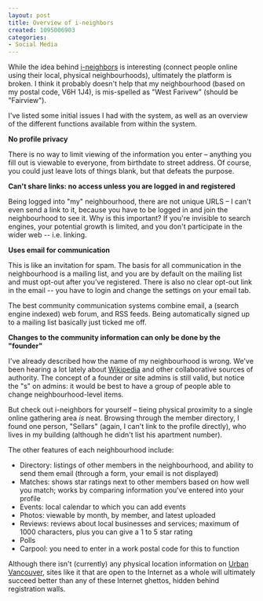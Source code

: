```yaml
--- 
layout: post
title: Overview of i-neighbors
created: 1095006903
categories: 
- Social Media
---
```


<p>While the idea behind <a href="http://www.i-neighbors.org">i-neighbors</a> is interesting (connect people online using their local, physical neighbourhoods), ultimately the platform is broken. I think it probably doesn't help that my neighbourhood (based on my postal code, V6H 1J4), is mis-spelled as &quot;West Farivew&quot; (should be &quot;Fairview&quot;).</p><p>I've listed some initial issues I had with the system, as well as an overview of the different functions available from within the system.</p>
<!--break-->
<b>No profile privacy<br /></b><p>There is no way to limit viewing of the information you enter – anything you fill out is viewable to everyone, from birthdate to street address. Of course, you could just leave lots of things blank, but that defeats the purpose.<br /></p><p><b>Can't share links: no access unless you are logged in and registered<br /></b></p><p>Being logged into &quot;my&quot; neighbourhood, there are not unique URLS – I can't even send a link to it, because you have to be logged in and join the neighbourhood to see it. Why is this important? If you're invisible to search engines, your potential growth is limited, and you don't participate in the wider web -- i.e. linking.</p><p><b>Uses email for communication</b></p><p>This is like an invitation for spam. The basis for all communication in the neighbourhood is a mailing list, and you are by default on the mailing list and must opt-out after you've registered. There is also no clear opt-out link in the email -- you  have to login and change the settings on your email tab.</p><p>The best community communication systems combine email, a (search engine indexed) web forum, and RSS feeds. Being automatically signed up to a mailing list basically just ticked me off.</p><p><b>Changes to the community information can only be done by the &quot;founder&quot;</b></p><p>I've already described how the name of my neighbourhood is wrong. We've been hearing a lot lately about <a href="http://www.wikipedia.org">Wikipedia</a> and other collaborative sources of authority. The concept of a founder or site admins is still valid, but notice the &quot;s&quot; on admins: it would be best to have a group of people able to change neighbourhood-level items.<br /></p><p>But check out i-neighbors for yourself – tieing physical proximity to a single online gathering area <i>is</i> neat. Browsing through the member directory, I found one person, &quot;Sellars&quot; (again, I can't link to the profile directly), who lives in my building (although he didn't list his apartment number).</p><p>The other features of each neighbourhood include:</p><ul><li>Directory: listings of other members in the neighbourhood, and ability to send them email (through a form, your email is not displayed)</li><li>Matches: shows star ratings next to other members based on how well you match; works by comparing information you've entered into your profile</li><li>Events: local calendar to which you can add events</li><li>Photos: viewable by month, by member, and latest uploaded</li><li>Reviews: reviews about local businesses and services; maximum of 1000 characters, plus you can give a 1 to 5 star rating</li><li>Polls</li><li>Carpool: you need to enter in a work postal code for this to function<br /></li></ul><p>Although there isn't (currently) any physical location information on <a href="http://www.urbanvancouver.com">Urban Vancouver</a>, sites like it that are open to the Internet as a whole will ultimately succeed better than any of these Internet ghettos, hidden behind registration walls.<br /></p>
